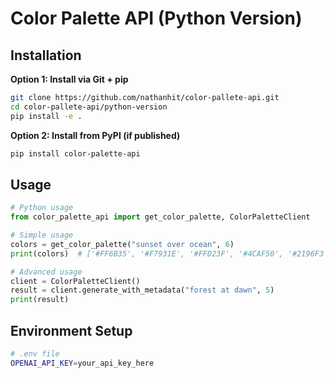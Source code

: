 # Color Palette API (Python Version)

## Installation

**Option 1: Install via Git + pip**
```bash
git clone https://github.com/nathanhit/color-pallete-api.git
cd color-pallete-api/python-version
pip install -e .
```

**Option 2: Install from PyPI (if published)**
```bash
pip install color-palette-api
```

## Usage

```python
# Python usage
from color_palette_api import get_color_palette, ColorPaletteClient

# Simple usage
colors = get_color_palette("sunset over ocean", 6)
print(colors)  # ['#FF6B35', '#F7931E', '#FFD23F', '#4CAF50', '#2196F3', '#9C27B0']

# Advanced usage
client = ColorPaletteClient()
result = client.generate_with_metadata("forest at dawn", 5)
print(result)
```

## Environment Setup

```bash
# .env file
OPENAI_API_KEY=your_api_key_here
```
